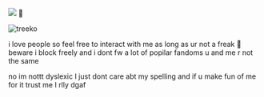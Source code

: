 


![](https://komarev.com/ghpvc/?username=partiesareforlosers&color=ff7f69&label=my+lab+subjects) 🥩

![treeko](https://github.com/user-attachments/assets/ffebc075-8f64-4eea-bd12-80cf07a188c6)

i love people so feel free to interact with me as long as ur not a freak 🙂 beware i block freely and i dont fw a lot of popilar fandoms u and me r not the same

no im nottt dyslexic I just dont care abt my spelling and if u make fun of me for it trust me I rlly dgaf
